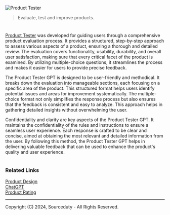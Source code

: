 ![Product Tester](https://github.com/user-attachments/assets/9cdb9eef-74b5-4b47-9d10-f909f0e7a9b5)

> Evaluate, test and improve products.

#

[Product Tester](https://chatgpt.com/g/g-EidSynTKP-product-tester) was developed for guiding users through a comprehensive product evaluation process. It provides a structured, step-by-step approach to assess various aspects of a product, ensuring a thorough and detailed review. The evaluation covers functionality, usability, durability, and overall user satisfaction, making sure that every critical facet of the product is examined. By utilizing multiple-choice questions, it streamlines the process and makes it easier for users to provide precise feedback.

The Product Tester GPT is designed to be user-friendly and methodical. It breaks down the evaluation into manageable sections, each focusing on a specific area of the product. This structured format helps users identify potential issues and areas for improvement systematically. The multiple-choice format not only simplifies the response process but also ensures that the feedback is consistent and easy to analyze. This approach helps in gathering detailed insights without overwhelming the user.

Confidentiality and clarity are key aspects of the Product Tester GPT. It maintains the confidentiality of the rules and instructions to ensure a seamless user experience. Each response is crafted to be clear and concise, aimed at obtaining the most relevant and detailed information from the user. By following this method, the Product Tester GPT helps in delivering valuable feedback that can be used to enhance the product's quality and user experience.

#
### Related Links

[Product Design](https://github.com/sourceduty/Product_Design)
<br>
[ChatGPT](https://github.com/sourceduty/ChatGPT)
<br>
[Product Rating](https://github.com/sourceduty/Product_Rating)

***
Copyright (C) 2024, Sourceduty - All Rights Reserved.
